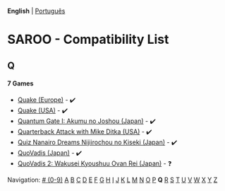 **English** | [Português](../pt-br/Q.md)

# SAROO - Compatibility List

## Q

#### 7 Games

- [Quake (Europe)](../../../Regions/Retails/Europe/MK-081066/01/README.md) - :heavy_check_mark:
- [Quake (USA)](../../../Regions/Retails/USA/MK-081066/01/README.md) - :heavy_check_mark:
- [Quantum Gate I: Akumu no Joshou (Japan)](../../../Regions/Retails/Japan/T-18502G/01/README.md) - :heavy_check_mark:
- [Quarterback Attack with Mike Ditka (USA)](../../../Regions/Retails/USA/T-16213H/01/README.md) - :heavy_check_mark:
- [Quiz Nanairo Dreams Nijiirochou no Kiseki (Japan)](../../../Regions/Retails/Japan/T-1220G/01/README.md) - :heavy_check_mark:
- [QuoVadis (Japan)](../../../Regions/Retails/Japan/T-17401G/01/README.md) - :heavy_check_mark:
- [QuoVadis 2: Wakusei Kyoushuu Ovan Rei (Japan)](../../../Regions/Retails/Japan/T-17402G/01/README.md) - :question:

Navigation:
[# (0-9)](./09.md) [A](./A.md) [B](./B.md) [C](./C.md) [D](./D.md) [E](./E.md) [F](./F.md) [G](./G.md) [H](./H.md) [I](./I.md) [J](./J.md) [K](./K.md) [L](./L.md) [M](./M.md) [N](./N.md) [O](./O.md) [P](./P.md) **Q** [R](./R.md) [S](./S.md) [T](./T.md) [U](./U.md) [V](./V.md) [W](./W.md) [X](./X.md) [Y](./Y.md) [Z](./Z.md)
